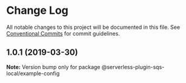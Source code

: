 # Change Log

All notable changes to this project will be documented in this file.
See [Conventional Commits](https://conventionalcommits.org) for commit guidelines.

## 1.0.1 (2019-03-30)

**Note:** Version bump only for package @serverless-plugin-sqs-local/example-config
